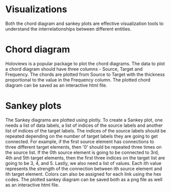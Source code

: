 # Visualizations

Both the chord diagram and sankey plots are effective visualization tools to
understand the interrelationships between different entities.

# Chord diagram
Holoviews is a popular package to plot the chord diagrams.
The data to plot a chord diagram should have three columns - Source, Target and Frequency.
The chords are plotted from Source to Target with the thickness proportional to the value
in the Frequency column. The plotted chord diagram can be saved as an interactive html file.


# Sankey plots
The Sankey diagrams are plotted using plotly. To create a Sankey plot, one needs 
a list of data labels, a list of indices of the source labels and another list 
of indices of the target labels. The indices of the source labels should be repeated
depending on the number of target labels they are going to get connected. For example,
if the first source element has connections to three different target elements, then
'0' should be repeated three times on the source list. If the 0th source element is
going to be connected to 3rd, 4th and 5th target elements, then the first three indices
on the target list are going to be 3, 4, and 5. Lastly, we also need a list of values.
Each ith value represents the strength of the connection between ith source element
and ith target element.
Colors can also be assigned for each link using the hex codes.
The plotted sankey diagram can be saved both as a png file as well as an interactive
html file.
